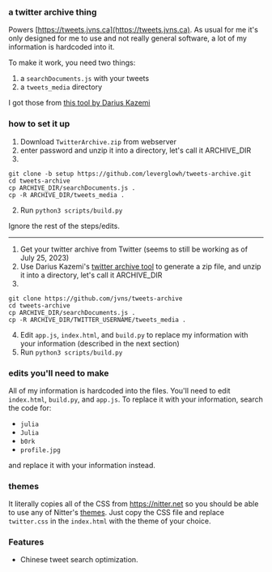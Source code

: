 ### a twitter archive thing

Powers [https://tweets.jvns.ca](https://tweets.jvns.ca). As usual for me it's
only designed for me to use and not really general software, a lot of my
information is hardcoded into it.

To make it work, you need two things:

1. a `searchDocuments.js` with your tweets
1. a `tweets_media` directory

I got those from [this tool by Darius Kazemi](https://tinysubversions.com/twitter-archive/make-your-own/)

### how to set it up

1. Download `TwitterArchive.zip` from webserver
2. enter password and unzip it into a directory, let's call it ARCHIVE_DIR
3. 
  ```
  git clone -b setup https://github.com/leverglowh/tweets-archive.git
  cd tweets-archive
  cp ARCHIVE_DIR/searchDocuments.js .
  cp -R ARCHIVE_DIR/tweets_media .
  ```
2. Run `python3 scripts/build.py`

Ignore the rest of the steps/edits.

---

1. Get your twitter archive from Twitter (seems to still be working as of July 25, 2023)
2. Use Darius Kazemi's [twitter archive tool](https://tinysubversions.com/twitter-archive/make-your-own/) to generate a zip file, and unzip it into a directory, let's call it ARCHIVE_DIR
3. 
  ```
  git clone https://github.com/jvns/tweets-archive
  cd tweets-archive
  cp ARCHIVE_DIR/searchDocuments.js .
  cp -R ARCHIVE_DIR/TWITTER_USERNAME/tweets_media .
  ```
4. Edit `app.js`, `index.html`, and `build.py` to replace my information with your information (described in the next section)
5. Run `python3 scripts/build.py`

### edits you'll need to make

All of my information is hardcoded into the files. You'll need to edit `index.html`, `build.py`, and `app.js`. To replace it with your information, search the code for:

* `julia`
* `Julia`
* `b0rk`
* `profile.jpg`

and replace it with your information instead.

### themes

It literally copies all of the CSS from https://nitter.net so you should be able to
use any of Nitter's [themes](https://github.com/zedeus/nitter/tree/master/public/css/themes). Just
copy the CSS file and replace `twitter.css` in the `index.html` with the theme
of your choice.

### Features

- Chinese tweet search optimization.